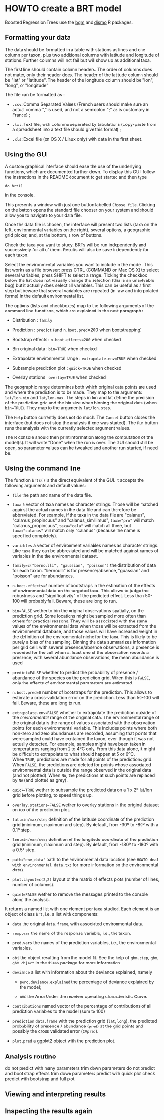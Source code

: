 
# HOWTO create a BRT model

Boosted Regression Trees use the [bgm](http://cran.r-project.org/web/packages/gbm/) and [dismo](http://cran.r-project.org/web/packages/dismo/index.html) R packages.


## Formatting your data

The data should be formatted in a table with stations as lines and one column per taxon, plus two additional columns with latitude and longitude of stations. Further columns will not fail but will show up as additional taxa.

The first line should contain column headers. The order of columns does not mater, only their header does. The header of the latitude column should be "lat" or "latitude". The header of the longitude column should be "lon", "long", or "longitude"

The file can be formatted as :

*	`.csv`: Comma Separated Values (French users should make sure an actual comma "," is used, and not a semicolon ";" as is customary in France) ;

*	`.txt`: Text file, with columns separated by tabulations (copy-paste from a spreadsheet into a text file should give this format) ;

*	`.xls`: Excel file (on OS X / Linux only) with data in the first sheet.


## Using the GUI

A custom graphical interface should ease the use of the underlying functions, which are documented further down. To display this GUI, follow the instructions in the README document to get started and then type

	do.brt()

in the console.

This presents a window with just one button labelled `Choose file`. Clicking on the button opens the standard file chooser on your system and should allow you to navigate to your data file.

Once the data file is chosen, the interface will present two lists (taxa on the left, environmental variables on the right), several options, a geographic grid picker, and, at the bottom, a row of buttons.

Check the taxa you want to study. BRTs will be run independently and successively for all of them. Results will also be save independently for each taxon.

Select the environmental variables you want to include in the model. This list works as a file browser: press CTRL (COMMAND on Mac OS X) to select several variables, press SHIFT to select a range. Ticking the checkbox below the list does not visually change the selection (this is an unsolvable bug) but it actually does select all variables. This can be useful as a first step but beware that several variables are repeated (in raw and interpolated forms) in the default environmental list.

The options (lists and checkboxes) map to the following arguments of the command line functions, which are explained in the next paragraph :

*	Distribution : `family`

*	Prediction : `predict` (and `n.boot.pred`=200 when bootstrapping)

*	Bootstrap effects : `n.boot.effects=200` when checked

*	Bin original data : `bin=TRUE` when checked

*	Extrapolate environmental range : `extrapolate.env=TRUE` when checked

*	Subsample prediction plot : `quick=TRUE` when checked

*	Overlay stations : `overlay=TRUE` when checked

The geographic range determines both which original data points are used and where the prediction is to be made. They map to the arguments `lat/lon.min` and `lat/lon.max`. The steps in lon and lat define the precision of the prediction grid and the bin size when binning the original data (when `bin=TRUE`). They map to the arguments `lat/lon.step`.

The `Help` button currently does not do much. The `Cancel` button closes the interface (but does not stop the analysis if one was started). The `Run` button runs the analysis with the currently selected argument values.

The R console should then print information along the computation of the model(s). It will write "Done" when the run is over. The GUI should still be open, so parameter values can be tweaked and another run started, if need be.


## Using the command line

The function `brts()` is the direct equivalent of the GUI. It accepts the following arguments and default values:

*	`file`	the path and name of the data file.

*	`taxa`	a vector of taxa names as character strings. Those will be matched against the actual names in the data file and can therefore be abbreviated. For example, if the taxa in the data file are "calanus", "calanus_propinquus" and "calanus_simillimus", `taxa="pro"` will match "calanus_propinquus", `taxa="cala"` will match all three, but  `taxa="calanus"` will match only "calanus" (because the name is specified completely).

*	`variables`	a vector of environment variables names as character strings. Like `taxa` they can be abbreviated and will be matched against names of variables in the the environmental dataset.

*	`family=c("bernoulli", "gaussian", "poisson")`	the distribution of data for each taxon. "bernoulli" is for presence/absence, "guassian" and "poisson" are for abundances.

*	`n.boot.effects=0`	number of bootstraps in the estimation of the effects of environmental data on the targeted taxa. This allows to judge the robustness and "significativity" of the predicted effect. Less than 50-100 will probably fail. Beware, these are long to run.

*	`bin=FALSE`	wether to bin the original observations spatially, on the prediction grid. Some locations might be sampled more often than others for practical reasons. They will be associated with the same values of the environmental data when those will be extracted from the environmental database, and those values will have increased weight in the definition of the environmental niche for the taxa. This is likely to be purely a bias of the sampling. Binning the data summarizes information per grid cell: with several presence/absence observations, a presence is recorded for the cell when at least one of the observation records a presence; with several abundance observations, the mean abundance is used. 

*	`predict=FALSE`	whether to predict the probability of presence / abundance of the species on the prediction grid. When this is `FALSE`, only the effects of environmental parameters are estimated.

*	`n.boot.pred=0`	number of bootstraps for the prediction. This allows to estimate a cross-validation error on the prediction. Less than 50-100 will fail. Beware, these are long to run.

*	`extrapolate.env=FALSE`	whether to extrapolate the prediction outside of the *environmental* range of the original data. The environmental range of the original data is the range of values associated with the observation points for each environmental variable. This includes points where both non-zero and zero abundances are recorded, assuming that points that were sampled could have contained the taxon, even though it was not actually detected. For example, samples might have been taken in temperatures ranging from 2 to 4ºC only. From this data alone, it might be difficult to extrapolate to what should happen at 5 or 6ºC.  
    When `TRUE`, predictions are made for all points of the predictions grid. When `FALSE`, the predictions are deleted for points whose associated environmental data is outside the range observed in the original data (and not plotted). When `NA`, the predictions at such points are replaced by `NA` (and plotted as grey).

*	`quick=TRUE`	wether to subsample the predicted data on a 1 x 2º lat/lon grid before plotting, to speed things up.

*	`overlay.stations=FALSE`	wether to overlay stations in the original dataset on top of the prediction plot.

*	`lat.min/max/step`	definition of the latitude coordinate of the prediction grid (minimum, maximum and step). By default, from -30º to -80º with a 0.1º step.

*	`lon.min/max/step`	definition of the longitude coordinate of the prediction grid (minimum, maximum and step). By default, from -180º to -180º with a 0.5º step.

*	`path="env_data"`	path to the environmental data location (see `HOWTO deal with environmental data.txt` for more information on the environmental data).

*	`plot.layout=c(2,2)`	layout of the matrix of effects plots (number of lines, number of columns).

*	`quiet=FALSE`	wether to remove the messages printed to the console along the analysis.


It returns a named list with one element per taxa studied. Each element is an object of class `brt`, i.e. a list with components:

*	`data`  the original `data.frame`, with associated environmental data.

*   `resp.var`  the name of the response variable, i.e., the taxon.

*   `pred.vars` the names of the prediction variables, i.e., the environmental variables.

*   `obj`  the object resulting from the model fit. See the help of `gbm.step`, `gbm`, `gbm.object` in the `dismo` package for more information.

*   `deviance`  a list with information about the deviance explained, namely

    *   `perc.deviance.explained`  the percentage of deviance explained by the model;

    *   `AUC`  the Area Under the receiver operating characteristic Curve.

*   `contributions`  named vector of the percentage of contributions of all prediction variables to the model (sum to 100)

*   `prediction`  `data.frame` with the prediction grid (`lat`, `long`), the predicted probability of presence / abundance (`pred`) at the grid points and possibly the cross validated error (`CVpred`).

*   `plot.pred`  a ggplot2 object with the prediction plot.


## Analysis routine

do not predict with many parameters
trim down parameters
do not predict and boot strap effects
trim down parameters
predict with quick plot
check
predict with bootstrap and full plot


## Viewing and interpreting results


## Inspecting the results again
